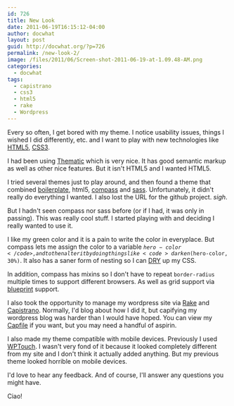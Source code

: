 ```yaml
---
id: 726
title: New Look
date: 2011-06-19T16:15:12-04:00
author: docwhat
layout: post
guid: http://docwhat.org/?p=726
permalink: /new-look-2/
image: /files/2011/06/Screen-shot-2011-06-19-at-1.09.48-AM.png
categories:
  - docwhat
tags:
  - capistrano
  - css3
  - html5
  - rake
  - Wordpress
---
```

Every so often, I get bored with my theme.  I notice usability issues, things I wished I did differently, etc.  and I want to play with new technologies like <a href="http://www.html5rocks.com/">HTML5</a>, <a href="http://www.css3.info/">CSS3</a>.

I had been using <a href="http://themeshaper.com/thematic/">Thematic</a> which is very nice.  It has good semantic markup as well as other nice features.  But it isn't HTML5 and I wanted HTML5.<!--more-->

I tried several themes just to play around, and then found a theme that combined <a href="http://aarontgrogg.com/boilerplate/">boilerplate</a>, html5, <a href="http://compass-style.org/reference/compass/">compass</a> and <a href="http://sass-lang.com/">sass</a>.  Unfortunately, it didn't really do everything I wanted. I also lost the URL for the github project. <em>sigh</em>.

But I hadn't seen compass nor sass before (or if I had, it was only in passing). This was really cool stuff.  I started playing with and deciding I really wanted to use it.

I like my green color and it is a pain to write the color in everyplace. But compass lets me assign the color to a variable <code>$hero-color</code>, and to then alter it by doing things like <code>darken($hero-color, 30%)</code>.  It also has a saner form of nesting so I can <a href="http://en.wikipedia.org/wiki/Don't_repeat_yourself">DRY</a> up my CSS.

In addition, compass has mixins so I don't have to repeat <code>border-radius</code> multiple times to support different browsers.  As well as grid support via <a href="http://www.blueprintcss.org/">blueprint</a> support.

I also took the opportunity to manage my wordpress site via  <a href="http://rake.rubyforge.org/">Rake</a> and <a href="http://capify.org/">Capistrano</a>.   Normally, I'd blog about how I did it, but capifying my wordpress blog was harder than I would have hoped. You can view my <a href="http://git.gerf.org/?p=docwhat-web.git;a=blob;f=Capfile;h=ce036449d46a9f7ac6d4c28c12370d09496e43d3;hb=1e0d76b0983e784389a5ab23a89c06284246a46d">Capfile</a> if you want, but you may need a handful of aspirin.

I also made my theme compatible with mobile devices.  Previously I used <a href="http://wordpress.org/extend/pl">WPTouch</a>.  I wasn't very fond of it because it looked completely different from my site and I don't think it actually added anything.  But my previous theme looked horrible on mobile devices.

I'd love to hear any feedback.  And of course, I'll answer any questions you might have.

Ciao!